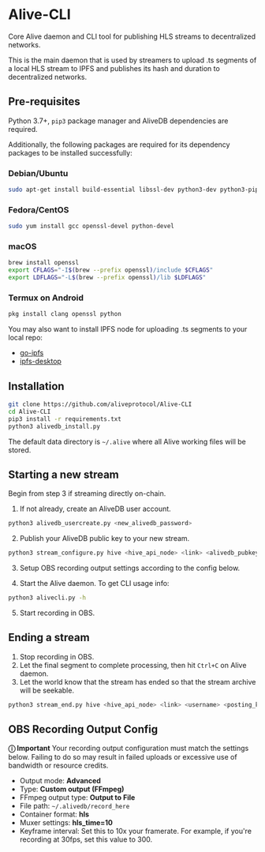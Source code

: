 # Alive-CLI

Core Alive daemon and CLI tool for publishing HLS streams to decentralized networks.

This is the main daemon that is used by streamers to upload .ts segments of a local HLS stream to IPFS and publishes its hash and duration to decentralized networks.

## Pre-requisites

Python 3.7+, `pip3` package manager and AliveDB dependencies are required.

Additionally, the following packages are required for its dependency packages to be installed successfully:

### Debian/Ubuntu
```bash
sudo apt-get install build-essential libssl-dev python3-dev python3-pip python3-setuptools
```

### Fedora/CentOS
```bash
sudo yum install gcc openssl-devel python-devel
```

### macOS
```bash
brew install openssl
export CFLAGS="-I$(brew --prefix openssl)/include $CFLAGS"
export LDFLAGS="-L$(brew --prefix openssl)/lib $LDFLAGS"
```

### Termux on Android
```bash
pkg install clang openssl python
```

You may also want to install IPFS node for uploading .ts segments to your local repo:
* [go-ipfs](https://dist.ipfs.io/#go-ipfs)
* [ipfs-desktop](https://github.com/ipfs-shipyard/ipfs-desktop/releases)

## Installation
```bash
git clone https://github.com/aliveprotocol/Alive-CLI
cd Alive-CLI
pip3 install -r requirements.txt
python3 alivedb_install.py
```

The default data directory is `~/.alive` where all Alive working files will be stored.

## Starting a new stream

Begin from step 3 if streaming directly on-chain.

1. If not already, create an AliveDB user account.
```bash
python3 alivedb_usercreate.py <new_alivedb_password>
```

2. Publish your AliveDB public key to your new stream.
```bash
python3 stream_configure.py hive <hive_api_node> <link> <alivedb_pubkey> <username> <posting_key>
```

3. Setup OBS recording output settings according to the config below.

4. Start the Alive daemon. To get CLI usage info:
```bash
python3 alivecli.py -h
```

5. Start recording in OBS.

## Ending a stream

1. Stop recording in OBS.
2. Let the final segment to complete processing, then hit `Ctrl+C` on Alive daemon.
3. Let the world know that the stream has ended so that the stream archive will be seekable.

```bash
python3 stream_end.py hive <hive_api_node> <link> <username> <posting_key>
```

## OBS Recording Output Config

**ⓘ Important**
Your recording output configuration must match the settings below. Failing to do so may result in failed uploads or excessive use of bandwidth or resource credits.

- Output mode: **Advanced**
- Type: **Custom output (FFmpeg)**
- FFmpeg output type: **Output to File**
- File path: `~/.alivedb/record_here`
- Container format: **hls**
- Muxer settings: **hls_time=10**
- Keyframe interval: Set this to 10x your framerate. For example, if you're recording at 30fps, set this value to 300.
